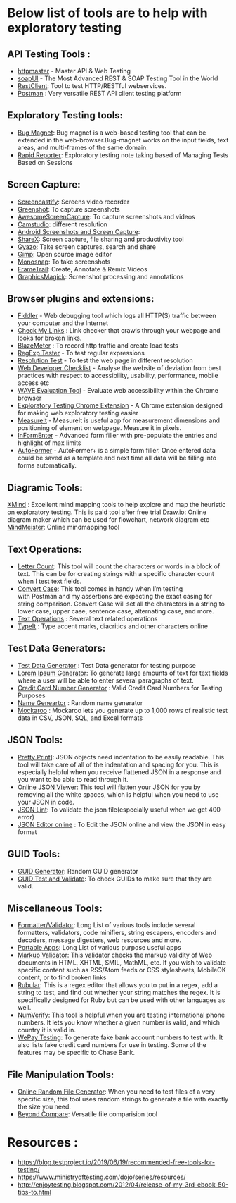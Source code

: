 # Below list of tools are to help with exploratory testing

## API Testing Tools :
* [httpmaster](https://www.httpmaster.net/) - Master API & Web Testing
* [soapUI](https://www.soapui.org/) - The Most Advanced REST & SOAP Testing Tool in the World
* [RestClient](https://github.com/wiztools/rest-client):  Tool to test HTTP/RESTful webservices.
* [Postman](https://www.getpostman.com/) : Very versatile REST API client testing platform

## Exploratory Testing tools:
* [Bug Magnet](https://bugmagnet.org/): Bug magnet is a web-based testing tool that can be extended in the web-browser.Bug-magnet works on the input fields, text areas, and multi-frames of the same domain. 
* [Rapid Reporter](http://testing.gershon.info/reporter/): Exploratory testing note taking based of Managing Tests Based on Sessions

## Screen Capture:
* [Screencastify](https://chrome.google.com/webstore/detail/screencastify-screen-vide/mmeijimgabbpbgpdklnllpncmdofkcpn?hl=en): Screens video recorder
* [Greenshot](https://getgreenshot.org/): To capture screenshots
* [AwesomeScreenCapture](http://www.awesomescreenshot.com/): To capture screenshots and videos
* [Camstudio](https://camstudio.org/): different resolution
* [Android Screenshots and Screen Capture](https://sourceforge.net/projects/ashot/): 
* [ShareX](https://getsharex.com/): Screen capture, file sharing and productivity tool
* [Gyazo](https://gyazo.com/en): Take screen captures, search and share
* [Gimp](https://www.gimp.org/): Open source image editor
* [Monosnap](https://monosnap.com/welcome): To take screenshots
* [FrameTrail](https://frametrail.org/): Create, Annotate & Remix Videos
* [GraphicsMagick](http://www.graphicsmagick.org/index.html): Screenshot processing and annotations

## Browser plugins and extensions:
* [Fiddler](https://www.telerik.com/fiddler) - Web debugging tool which logs all HTTP(S) traffic between your computer and the Internet
* [Check My Links](https://chrome.google.com/webstore/detail/check-my-links/ojkcdipcgfaekbeaelaapakgnjflfglf?hl=en-GB) : Link checker that crawls through your webpage and looks for broken links.
* [BlazeMeter](https://www.blazemeter.com/) : To record http traffic and create load tests
* [RegExp Tester](https://github.com/jarrodek/RegexpTester) - To test regular expressions
* [Resolution Test](https://chrome.google.com/webstore/detail/resolution-test/idhfcdbheobinplaamokffboaccidbal) - To test the web page in different resolution
* [Web Developer Checklist](https://chrome.google.com/webstore/detail/web-developer-checklist/iahamcpedabephpcgkeikbclmaljebjp) - Analyse 
the website of deviation from best practices with respect to accessibility, usability, performance, mobile access etc
* [WAVE Evaluation Tool](https://chrome.google.com/webstore/detail/wave-evaluation-tool/jbbplnpkjmmeebjpijfedlgcdilocofh) - Evaluate web accessibility within the Chrome browser
* [Exploratory Testing Chrome Extension](https://chrome.google.com/webstore/detail/exploratory-testing-chrom/khigmghadjljgjpamimgjjmpmlbgmekj) - A Chrome extension designed for making web exploratory testing easier
* [MeasureIt](https://chrome.google.com/webstore/detail/measureit/keoagpbljgpdoldcmfpgicnpijmfompi?hl=en) - MeasureIt is useful app for measurement dimensions and positioning of element on webpage. Measure it in pixels.
* [InFormEnter](https://chrome.google.com/webstore/detail/informenter%20/becedogggoaicbphcoimgpmhodofcfck?hl=en) - Advanced form filler with pre-populate the entries and highlight of max limits
* [AutoFormer](https://chrome.google.com/webstore/detail/autoformer%20/cjefgijpbofijpnfpncbjajignkcbbod?hl=en) - AutoFormer+ is a simple form filler. Once entered data could be saved as a template and next time all data will be filling into forms automatically.

## Diagramic Tools:
[XMind](https://www.xmind.net/) : Excellent mind mapping tools to help explore and map the heuristic on exploratory testing. This is paid tool after free trial
[Draw.io](https://www.draw.io/): Online diagram maker which can be used for flowchart, network diagram etc
[MindMeister](https://www.mindmeister.com): Online mindmapping tool

## Text Operations: 
* [Letter Count](https://www.lettercount.com/): This tool will count the characters or words in a block of text. This can be for creating strings with a specific character count when I test text fields.
* [Convert Case](https://convertcase.net/): This tool comes in handy when I’m testing with Postman and my assertions are expecting the exact casing for string comparison. Convert Case will set all the characters in a string to lower case, upper case, sentence case, alternating case, and more.
* [Text Operations](https://pinetools.com/c-text-lists/) : Several text related operations
* [TypeIt](https://www.typeit.org/) : Type accent marks, diacritics and other characters online

## Test Data Generators: 
* [Test Data Generator](http://www.generatedata.com/#generator) : Test Data generator for testing purpose
* [Lorem Ipsum Generator](http://www.loremipsum.de/index_e.html): To generate large amounts of text for text fields where a user will be able to enter several paragraphs of text.
* [Credit Card Number Generator](http://www.getcreditcardnumbers.com/) : Valid Credit Card Numbers for Testing Purposes 
* [Name Geneartor](https://www.fakenamegenerator.com/) : Random name generator
* [Mockaroo](https://www.mockaroo.com/) : Mockaroo lets you generate up to 1,000 rows of realistic test data in CSV, JSON, SQL, and Excel formats

## JSON Tools: 
* [Pretty Print](http://jsonprettyprint.com/)]: JSON objects need indentation to be easily readable. This tool will take care of all of the indentation and spacing for you. This is especially helpful when you receive flattened JSON in a response and you want to be able to read through it.
* [Online JSON Viewer](http://jsonviewer.stack.hu/): This tool will flatten your JSON for you by removing all the white spaces, which is helpful when you need to use your JSON in code.
* [JSON Lint](https://jsonlint.com/): To validate the json file(especially useful when we get 400 error)
* [JSON Editor online](https://jsoneditoronline.org/) : To Edit the JSON online and view the JSON in easy format

## GUID Tools: 
* [GUID Generator](https://www.guidgenerator.com/): Random GUID generator
* [GUID Test and Validate](http://guid.us/Test/GUID): To check GUIDs to make sure that they are valid.

## Miscellaneous Tools:
* [Formatter/Validator](https://www.freeformatter.com/): Long List of various tools include several formatters, validators, code minifiers, string escapers, encoders and decoders, message digesters, web resources and more.
* [Portable Apps](https://portableapps.com/apps): Long List of various purpose useful apps
* [Markup Validator](https://validator.w3.org/): This validator checks the markup validity of Web documents in HTML, XHTML, SMIL, MathML, etc. If you wish to validate specific content such as RSS/Atom feeds or CSS stylesheets, MobileOK content, or to find broken links
* [Rubular](https://rubular.com/r/bsCRGzMcYE): This is a regex editor that allows you to put in a regex, add a string to test, and find out whether your string matches the regex. It is specifically designed for Ruby but can be used with other languages as well.
* [NumVerify](https://numverify.com/): This tool is helpful when you are testing international phone numbers. It lets you know whether a given number is valid, and which country it is valid in.
* [WePay Testing](https://developer.wepay.com/docs/articles/testing): To generate fake bank account numbers to test with. It also lists fake credit card numbers for use in testing. Some of the features may be specific to Chase Bank.

## File Manipulation Tools:
* [Online Random File Generator](https://pinetools.com/random-file-generator): When you need to test files of a very specific size, this tool uses random strings to generate a file with exactly the size you need.
* [Beyond Compare](https://www.scootersoftware.com/download.php): Versatile file comparision tool

# **Resources :**
* https://blog.testproject.io/2019/06/19/recommended-free-tools-for-testing/
* https://www.ministryoftesting.com/dojo/series/resources/
* http://enjoytesting.blogspot.com/2012/04/release-of-my-3rd-ebook-50-tips-to.html